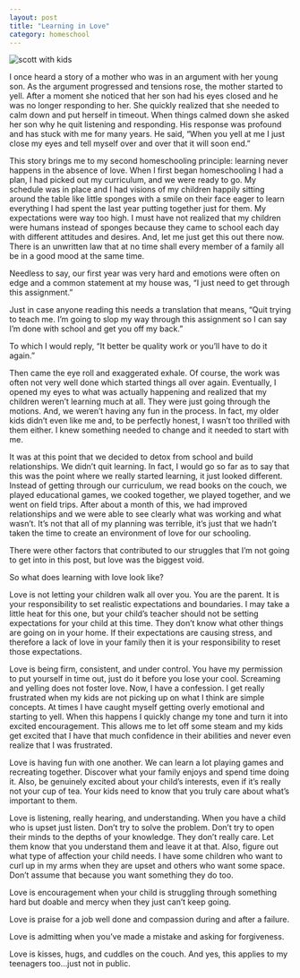 ```yaml
---
layout: post
title: "Learning in Love"
category: homeschool
---
```

![scott with kids](/themilewidelife.com/assets/images/scott-with-kids.jpg)

I once heard a story of a mother who was in an argument with her young son. As the argument progressed and tensions rose, the mother started to yell. After a moment she noticed that her son had his eyes closed and he was no longer responding to her. She quickly realized that she needed to calm down and put herself in timeout. When things calmed down she asked her son why he quit listening and responding. His response was profound and has stuck with me for many years. He said, “When you yell at me I just close my eyes and tell myself over and over that it will soon end.” 

This story brings me to my second homeschooling principle: learning never happens in the absence of love. When I first began homeschooling I had a plan, I had picked out my curriculum, and we were ready to go. My schedule was in place and I had visions of my children happily sitting around the table like little sponges with a smile on their face eager to learn everything I had spent the last year putting together just for them. My expectations were way too high. I must have not realized that my children were humans instead of sponges because they came to school each day with different attitudes and desires. And, let me just get this out there now. There is an unwritten law that at no time shall every member of a family all be in a good mood at the same time.

Needless to say, our first year was very hard and emotions were often on edge and a common statement at my house was, “I just need to get through this assignment.” 

Just in case anyone reading this needs a translation that means, “Quit trying to teach me. I’m going to slop my way through this assignment so I can say I’m done with school and get you off my back.” 

To which I would reply, “It better be quality work or you’ll have to do it again.” 

Then came the eye roll and exaggerated exhale. Of course, the work was often not very well done which started things all over again. Eventually, I opened my eyes to what was actually happening and realized that my children weren’t learning much at all. They were just going through the motions. And, we weren’t having any fun in the process. In fact, my older kids didn’t even like me and, to be perfectly honest, I wasn’t too thrilled with them either. I knew something needed to change and it needed to start with me. 

It was at this point that we decided to detox from school and build relationships. We didn’t quit learning. In fact, I would go so far as to say that this was the point where we really started learning, it just looked different. Instead of getting through our curriculum, we read books on the couch, we played educational games, we cooked together, we played together, and we went on field trips. After about a month of this, we had improved relationships and we were able to see clearly what was working and what wasn’t. It’s not that all of my planning was terrible, it’s just that we hadn’t taken the time to create an environment of love for our schooling. 

There were other factors that contributed to our struggles that I’m not going to get into in this post, but love was the biggest void.

So what does learning with love look like?

Love is not letting your children walk all over you. You are the parent. It is your responsibility to set realistic expectations and boundaries. I may take a little heat for this one, but your child’s teacher should not be setting expectations for your child at this time. They don’t know what other things are going on in your home. If their expectations are causing stress, and therefore a lack of love in your family then it is your responsibility to reset those expectations. 

Love is being firm, consistent, and under control. You have my permission to put yourself in time out, just do it before you lose your cool. Screaming and yelling does not foster love. Now, I have a confession. I get really frustrated when my kids are not picking up on what I think are simple concepts. At times I have caught myself getting overly emotional and starting to yell. When this happens I quickly change my tone and turn it into excited encouragement. This allows me to let off some steam and my kids get excited that I have that much confidence in their abilities and never even realize that I was frustrated.

Love is having fun with one another. We can learn a lot playing games and recreating together. Discover what your family enjoys and spend time doing it. Also, be genuinely excited about your child’s interests, even if it’s really not your cup of tea. Your kids need to know that you truly care about what’s important to them.

Love is listening, really hearing, and understanding. When you have a child who is upset just listen. Don’t try to solve the problem. Don’t try to open their minds to the depths of your knowledge. They don’t really care. Let them know that you understand them and leave it at that. Also, figure out what type of affection your child needs. I have some children who want to curl up in my arms when they are upset and others who want some space. Don’t assume that because you want something they do too.

Love is encouragement when your child is struggling through something hard but doable and mercy when they just can’t keep going. 

Love is praise for a job well done and compassion during and after a failure.

Love is admitting when you’ve made a mistake and asking for forgiveness.

Love is kisses, hugs, and cuddles on the couch. And yes, this applies to my teenagers too…just not in public.

